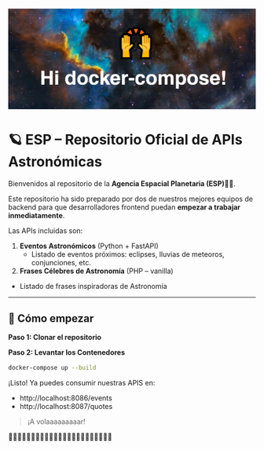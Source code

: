 <kbd><img src="./assests/hi-docker-compose.png" ></kbd>
# 🪐 ESP – Repositorio Oficial de APIs Astronómicas 

Bienvenidos al repositorio  de la **Agencia Espacial Planetaria (ESP)👨‍🚀**.  

Este repositorio ha sido preparado por dos de nuestros mejores equipos de backend para que desarrolladores frontend puedan **empezar a trabajar inmediatamente**.

Las APIs incluidas son:

1. **Eventos Astronómicos** (Python + FastAPI)  
   - Listado de eventos próximos: eclipses, lluvias de meteoros, conjunciones, etc.  
2. **Frases Célebres de Astronomía** (PHP – vanilla)  
  - Listado de frases inspiradoras de Astronomía

---

## 🚀 Cómo empezar

**Paso 1: Clonar el repositorio**  

**Paso 2: Levantar los Contenedores**  

```bash
docker-compose up --build
```

¡Listo! Ya puedes consumir nuestras APIS en:
 - http://localhost:8086/events
- http://localhost:8087/quotes

> ¡A volaaaaaaaaar!

🚀🚀🚀🚀🚀🚀🚀🚀🚀🚀🚀🚀🚀🚀🚀🚀🚀🚀🚀🚀🚀🚀🚀
